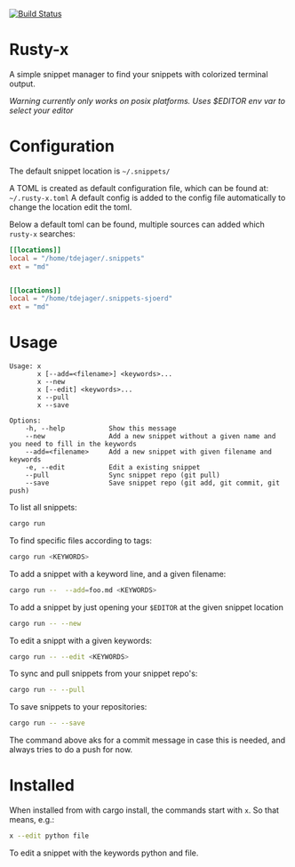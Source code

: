 [![Build Status](https://travis-ci.org/tdejager/rusty-x.svg?branch=master)](https://travis-ci.org/tdejager/rusty-x)

Rusty-x
=======

A simple snippet manager to find your snippets with colorized terminal output. 

*Warning currently only works on posix platforms.*
*Uses $EDITOR env var to select your editor*

Configuration
=============
The default snippet location is `~/.snippets/` 

A TOML is created as default configuration file, which can be found at: `~/.rusty-x.toml`
A default config is added to the config file automatically to change the location edit the toml.


Below a default toml can be found, multiple sources can added which `rusty-x` searches:

```toml
[[locations]]
local = "/home/tdejager/.snippets"
ext = "md"


[[locations]]
local = "/home/tdejager/.snippets-sjoerd"
ext = "md"
```

Usage
=====

```
Usage: x
       x [--add=<filename>] <keywords>...
       x --new
       x [--edit] <keywords>...
       x --pull
       x --save

Options:
    -h, --help           Show this message
    --new                Add a new snippet without a given name and you need to fill in the keywords
    --add=<filename>     Add a new snippet with given filename and keywords
    -e, --edit           Edit a existing snippet
    --pull               Sync snippet repo (git pull)
    --save               Save snippet repo (git add, git commit, git push)
```

To list all snippets:

```bash
cargo run
```

To find specific files according to tags:

```bash
cargo run <KEYWORDS>
```

To add a snippet with a keyword line, and a given filename:
```bash
cargo run --  --add=foo.md <KEYWORDS>
```

To add a snippet by just opening your `$EDITOR` at the given snippet location
```bash
cargo run -- --new
```

To edit a snippt with a given keywords:
```bash
cargo run -- --edit <KEYWORDS>
```

To sync and pull snippets from your snippet repo's:
```bash
cargo run -- --pull
```

To save snippets to your repositories:
```bash
cargo run -- --save
```
The command above aks for a commit message in case this is needed, and always tries to do a push for now.

Installed
=========

When installed from with cargo install, the commands start with `x`. So that means, e.g.:

```bash
x --edit python file
```

To edit a snippet with the keywords python and file.
